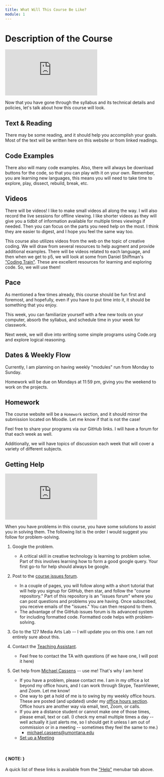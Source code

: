```yaml
---
title: What Will This Course Be Like?
module: 1
---
```




# Description of the Course

<!-- rebuild video -->
<div class="embed-responsive embed-responsive-16by9"><iframe class="embed-responsive-item" src="https://www.youtube.com/embed/ElmFXycaTLQ" frameborder="0" allowfullscreen></iframe></div>

Now that you have gone through the syllabus and its technical details and policies, let's talk about how this course will look.

## Text & Reading

There may be some reading, and it should help you accomplish your goals. Most of the text will be written here on this website or from linked readings.

## Code Examples

There also will many code examples. Also, there will always be download buttons for the code, so that you can play with it on your own. Remember, you are learning new languages, this means you will need to take time to explore, play, dissect, rebuild, break, etc.

## Videos

There will be videos! I like to make small videos all along the way.  I will also record the live sessions for offline viewing.  I like shorter videos as they will give you a tidbit of information available for multiple times viewings if needed.  Then you can focus on the parts you need help on the most.  I think they are easier to digest, and I hope you feel the same way too.

This course also utilizes videos from the web on the topic of creative coding. We will draw from several resources to help augment and provide additional examples. There will be videos related to each language, and then when we get to p5, we will look at some from Daniel Shiffman's ["Coding Train"](http://thecodingtrain.com). These are excellent resources for learning and exploring code. So, we will use them!

## Pace

As mentioned a few times already, this course should be fun first and foremost, and hopefully, even if you have to put time into it, it should be something that you enjoy.

This week, you can familiarize yourself with a few new tools on your computer, absorb the syllabus, and schedule time in your week for classwork.

Next week, we will dive into writing some simple programs using Code.org and explore logical reasoning.

## Dates & Weekly Flow

Currently, I am planning on having weekly "modules" run from Monday to Sunday.

Homework will be due on Mondays at 11:59 pm, giving you the weekend to work on the projects.


## Homework

The course website will be a `Homework` section, and it should mirror the submission located on Moodle.  Let me know if that is not the case!

Feel free to share your programs via our GitHub links.  I will have a forum for that each week as well.  

Additionally, we will have topics of discussion each week that will cover a variety of different subjects.



## Getting Help

<!-- rebuild the video here -->
<div class="embed-responsive embed-responsive-16by9"><iframe class="embed-responsive-item" src="https://www.youtube.com/embed/mZ1ih4vqGiw" frameborder="0" allowfullscreen></iframe></div>

When you have problems in this course, you have some solutions to assist you in solving them. The following list is the order I would suggest you follow for problem-solving.

1. Google the problem.
    - A critical skill in creative technology is learning to problem solve. Part of this involves learning how to form a good google query. Your first go-to for help should always be google.
2. Post to the [course issues forum](https://github.com/Montana-Media-Arts/120_CreativeCoding1-Fall2020-Samples/issues).
    - In a couple of pages, you will follow along with a short tutorial that will help you signup for GitHub, then star, and follow the "course repository." Part of this repository is an "issues forum" where you can post questions and problems you are having. Once subscribed, you receive emails of the "issues." You can then respond to them.
    - The advantage of the GitHub issues forum is its advanced system for including formatted code. Formatted code helps with problem-solving.
3. Go to the 127 Media Arts Lab -- I will update you on this one. I am not entirely sure about this.
4. Contact the [Teaching Assistant]({{site.baseurl}}/instructors/#TA).
    - Feel free to contact the TA with questions (if we have one, I will post it here)

5. Get help from [Michael Cassens]({{site.baseurl}}/instructors/#instructor-prof-michael-cassens) -- use me! That's why I am here!
    - If you have a problem, please contact me.  I am in my office a lot beyond my office hours, and I can work through Skype, TeamViewer, and Zoom.  Let me know!
    - One way to get a hold of me is to swing by my weekly office hours. These are posted (and updated) under my [office hours section]({{site.baseurl}}/instructors/#office-hours). Office hours are another way via email, text, Zoom, or calls.
    - If you are a distance student or cannot make one of those times, please email, text or call. (I check my email multiple times a day -- well actually it just alerts me, so I should get it unless I am out of commission or in a meeting -- sometimes they feel the same to me.)
        - [michael.cassens@umontana.edu](mailto:michael.cassens@umontana.edu?subject=120%20Question)
    - [Set up a Meeting](https://calendly.com/michael-cassens/120-meeting)

<br />


#### { NOTE: }
A quick list of these links is available from the ["Help"]({{site.baseurl}}/help/) menubar tab above.
